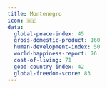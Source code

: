 ```yaml
---
title: Montenegro
icon: 🇲🇪
data:
  global-peace-index: 45
  gross-domestic-product: 160
  human-development-index: 50
  world-happiness-report: 76
  cost-of-living: 71
  good-country-index: 42
  global-freedom-score: 83
---
```

